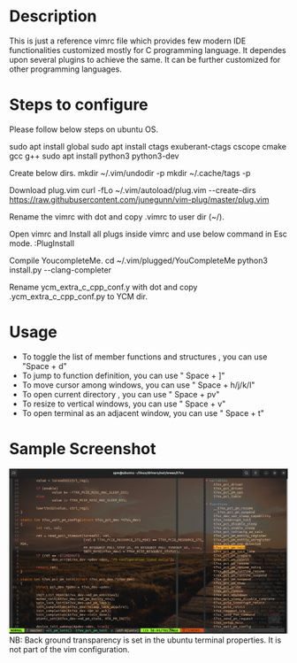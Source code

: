 # Description
This is just a reference vimrc file which provides few modern IDE functionalities customized mostly for C programming language. It dependes upon several plugins to achieve the same. It can be further customized for other programming languages.

# Steps to configure

Please follow below steps on ubuntu OS.

sudo apt install global
sudo apt install ctags exuberant-ctags cscope cmake gcc g++
sudo apt install python3 python3-dev

Create below dirs.
mkdir ~/.vim/undodir -p
mkdir ~/.cache/tags -p

Download plug.vim
curl -fLo ~/.vim/autoload/plug.vim --create-dirs \
   https://raw.githubusercontent.com/junegunn/vim-plug/master/plug.vim

Rename the vimrc with dot and copy .vimrc to user dir (~/).

Open vimrc and Install all plugs inside vimrc and use below command in Esc mode.
:PlugInstall

Compile YoucompleteMe.
cd ~/.vim/plugged/YouCompleteMe
python3 install.py --clang-completer

Rename ycm_extra_c_cpp_conf.y with dot and copy .ycm_extra_c_cpp_conf.py to YCM dir.


# Usage

* To toggle the list of member functions and structures , you can use "Space + d"
* To jump to function definition, you can use " Space + ]"
* To move cursor among windows, you can use " Space + h/j/k/l"
* To open current directory , you can use " Space + pv"
* To resize to vertical windows, you can use " Space + v"
* To open terminal as an adjacent window, you can use " Space + t"

# Sample Screenshot
![sample screenshot of editor](sample_screenshot.png "vim")
NB: Back ground transparency is set in the ubuntu terminal properties. It is not part of the vim configuration.
